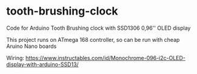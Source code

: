 # tooth-brushing-clock
Code for Arduino Tooth Brushing clock with SSD1306 0,96'' OLED display

This project runs on ATmega 168 controller, so can be run with cheap Aruino Nano boards

Wiring: https://www.instructables.com/id/Monochrome-096-i2c-OLED-display-with-arduino-SSD13/
